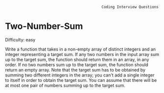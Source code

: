                                                 Coding Interview Questions
# Two-Number-Sum

Difficulty: easy

  Write a function that takes in a non-empty array of distinct integers and an
  integer representing a target sum. If any two numbers in the input array sum
  up to the target sum, the function should return them in an array, in any
  order. If no two numbers sum up to the target sum, the function should return
  an empty array.
  Note that the target sum has to be obtained by summing two different integers
  in the array; you can't add a single integer to itself in order to obtain the
  target sum.
  You can assume that there will be at most one pair of numbers summing up to
  the target sum.
